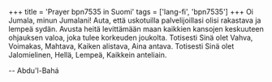 +++
title = 'Prayer bpn7535 in Suomi'
tags = ['lang-fi', 'bpn7535']
+++
Oi Jumala, minun Jumalani! Auta, että uskotuilla palvelijoillasi olisi rakastava ja lempeä sydän. Avusta heitä levittämään maan kaikkien kansojen keskuuteen ohjauksen valoa, joka tulee korkeuden  joukolta. Totisesti Sinä olet Vahva, Voimakas, Mahtava, Kaiken alistava, Aina antava. Totisesti Sinä olet Jalomielinen, Hellä, Lempeä, Kaikkein anteliain.

-- Abdu'l-Bahá
